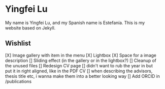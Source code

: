 # Yingfei Lu
My name is Yingfei Lu, and my Spanish name is Estefanía.
This is my website based on Jekyll.

## Wishlist
[X] Image gallery with item in the menu
    [X] Lightbox
    [X] Space for a image description
    [] Sliding effect (in the gallery or in the lightbox?)
[] Cleanup of the unused files
[] Redesign CV page
    []  didn't want to rub the year in but put it in right aligned, like in the PDF CV
    [] when describing the advisors, thesis title etc, i wanna make them into a better looking way
[] Add ORCID in /publications